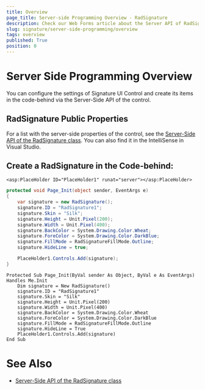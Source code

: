 ```yaml
---
title: Overview
page_title: Server-side Programming Overview - RadSignature
description: Check our Web Forms article about the Server API of RadSignature.
slug: signature/server-side-programming/overview
tags: overview
published: True
position: 0
---
```


# Server Side Programming Overview

You can configure the settings of Signature UI Control and create its items in the code-behind via the Server-Side API of the control.

## RadSignature Public Properties

For a list with the server-side properties of the control, see the [Server-Side API of the RadSignature class](https://docs.telerik.com/devtools/aspnet-ajax/api/server/Telerik.Web.UI/RadSignature). You can also find it in the IntelliSense in Visual Studio.

## Create a RadSignature in the Code-behind:

````ASPX
<asp:PlaceHolder ID="PlaceHolder1" runat="server"></asp:PlaceHolder>
````

````C#
protected void Page_Init(object sender, EventArgs e)
{
    var signature = new RadSignature();
    signature.ID = "RadSignature1";
    signature.Skin = "Silk";
    signature.Height = Unit.Pixel(200);
    signature.Width = Unit.Pixel(400);
    signature.BackColor = System.Drawing.Color.Wheat;
    signature.ForeColor = System.Drawing.Color.DarkBlue;
    signature.FillMode = RadSignatureFillMode.Outline;
    signature.HideLine = true;

    PlaceHolder1.Controls.Add(signature);
}
````
````VB
Protected Sub Page_Init(ByVal sender As Object, ByVal e As EventArgs) Handles Me.Init
    Dim signature = New RadSignature()
    signature.ID = "RadSignature1"
    signature.Skin = "Silk"
    signature.Height = Unit.Pixel(200)
    signature.Width = Unit.Pixel(400)
    signature.BackColor = System.Drawing.Color.Wheat
    signature.ForeColor = System.Drawing.Color.DarkBlue
    signature.FillMode = RadSignatureFillMode.Outline
    signature.HideLine = True
    PlaceHolder1.Controls.Add(signature)
End Sub
````

 
# See Also

 * [Server-Side API of the RadSignature class](https://docs.telerik.com/devtools/aspnet-ajax/api/server/Telerik.Web.UI/RadSignature)
 


